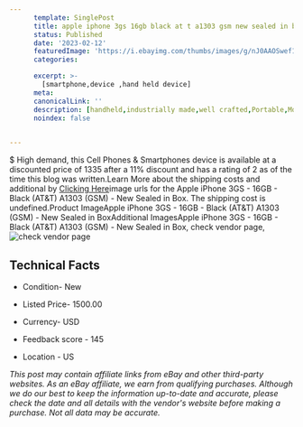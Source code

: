 ```yaml
---
      template: SinglePost
      title: apple iphone 3gs 16gb black at t a1303 gsm new sealed in box
      status: Published
      date: '2023-02-12'
      featuredImage: 'https://i.ebayimg.com/thumbs/images/g/nJ0AAOSwef1j5M1e/s-l225.jpg'
      categories: 

      excerpt: >-
        [smartphone,device ,hand held device]
      meta:
      canonicalLink: ''
      description: [handheld,industrially made,well crafted,Portable,Mobile,Compact,Convenient,Lightweight,Maneuverable,Man-portable,Miniature,Carriable,Hand-held,Light,Holdable,Transportable,Mobile device,Pocket-sized,On-the-go,Wireless,Cordless,Compact size,Convenient size, smartphone,device ,hand held device]
      noindex: false

        
---
```

$
    High demand, this Cell Phones & Smartphones device is available at a discounted price of 1335 after a 11% discount and has a rating of 2 as of the time this blog was written.Learn More about the shipping costs and additional by [Clicking Here](https://www.ebay.com/itm/155400249823?hash=item242e93a1df%3Ag%3AnJ0AAOSwef1j5M1e&amdata=enc%3AAQAHAAAA4JycM%2Bn%2FD6WpwgtG9CZfrXwGiMepb1SQeZbdP0T1dD%2Bnk5u2sSMZiQEx8Ak22ymkUmOvJrCO9kLd4GvvpGMyqZCM%2F3Cs%2Fn8lvtMw6Sjfut3E7zKkxtRn1GL058GAl52RQdiEMWTPA0uo6O9Kf0BIedJU5KWV2guwI8Pyvrchg7B6AyHxQdFM7w9qZGnGNLHFAW1QaXFkiKthK2GbUrv7v19qrFjR38Nl9TA%2Bhur4%2BLq%2FzPIw1v%2BlBulk%2B3sBF%2Flo5XucPhG1dAU%2BXwiubyGgnhQSZqCC7V%2Bm5dgsYt6ett%2FQ&mkevt=1&mkcid=1&mkrid=711-53200-19255-0&campid=%253CePNCampaignId%253E&customid=%253CreferenceId%253E&toolid=10049)image urls for the Apple iPhone 3GS - 16GB - Black (AT&T) A1303 (GSM) - New Sealed in Box. The shipping cost is undefined.Product ImageApple iPhone 3GS - 16GB - Black (AT&T) A1303 (GSM) - New Sealed in BoxAdditional ImagesApple iPhone 3GS - 16GB - Black (AT&T) A1303 (GSM) - New Sealed in Box, check vendor page, ![check vendor page](https://origin-galleryplus.ebayimg.com/ws/web/155400249823_2_0_1/225x225.jpg,https://origin-galleryplus.ebayimg.com/ws/web/155400249823_3_0_1/225x225.jpg,https://origin-galleryplus.ebayimg.com/ws/web/155400249823_4_0_1/225x225.jpg,https://origin-galleryplus.ebayimg.com/ws/web/155400249823_5_0_1/225x225.jpg,https://origin-galleryplus.ebayimg.com/ws/web/155400249823_6_0_1/225x225.jpg,https://origin-galleryplus.ebayimg.com/ws/web/155400249823_7_0_1/225x225.jpg,https://origin-galleryplus.ebayimg.com/ws/web/155400249823_8_0_1/225x225.jpg,https://origin-galleryplus.ebayimg.com/ws/web/155400249823_9_0_1/225x225.jpg,https://origin-galleryplus.ebayimg.com/ws/web/155400249823_10_0_1/225x225.jpg)
    
    

 ## Technical Facts 



     
      

 - Condition- New 


      

 - Listed Price- 1500.00 


      

 - Currency- USD 


      

 - Feedback score - 145 


      

 - Location - US 


      
      

 *_This post may contain affiliate links from eBay and other third-party websites. As an eBay affiliate, we earn from qualifying purchases. Although we do our best to keep the information up-to-date and accurate, please check the date and all details with the vendor's website before making a purchase. Not all data may be accurate._*



    
    
    
    
    